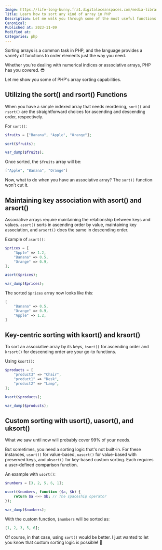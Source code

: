 ```yaml
---
Image: https://life-long-bunny.fra1.digitaloceanspaces.com/media-library/production/246/BWD3BRHnM9PK1xU7BlmRpUaaDzESn1-metac29ydGluZy5qcGc%3D-.jpg
Title: Learn how to sort any kind of array in PHP
Description: Let me walk you through some of the most useful functions in PHP that will enable you to sort any kind of array.
Canonical: 
Published at: 2023-11-09
Modified at: 
Categories: php
---
```


Sorting arrays is a common task in PHP, and the language provides a variety of functions to order elements just the way you need.

Whether you're dealing with numerical indices or associative arrays, PHP has you covered. 😎

Let me show you some of PHP's array sorting capabilities.

## Utilizing the sort() and rsort() Functions

When you have a simple indexed array that needs reordering, `sort()` and `rsort()` are the straightforward choices for ascending and descending order, respectively.

For `sort()`:

```php
$fruits = ["Banana", "Apple", "Orange"];

sort($fruits);

var_dump($fruits);
```

Once sorted, the `$fruits` array will be:

```php
["Apple", "Banana", "Orange"]
```

Now, what to do when you have an associative array? The `sort()` function won't cut it.

## Maintaining key association with asort() and arsort()

Associative arrays require maintaining the relationship between keys and values. `asort()` sorts in ascending order by value, maintaining key association, and `arsort()` does the same in descending order.

Example of `asort()`:

```php
$prices = [
    "Apple" => 1.2,
    "Banana" => 0.5,
    "Orange" => 0.9,
];

asort($prices);

var_dump($prices);
```

The sorted `$prices` array now looks like this:

```php
[
    "Banana" => 0.5,
    "Orange" => 0.9,
    "Apple" => 1.2,
]
```

## Key-centric sorting with ksort() and krsort()

To sort an associative array by its keys, `ksort()` for ascending order and `krsort()` for descending order are your go-to functions.

Using `ksort()`:

```php
$products = [
    "product3" => "Chair",
    "product1" => "Desk",
    "product2" => "Lamp",
];

ksort($products);

var_dump($products);
```

## Custom sorting with usort(), uasort(), and uksort()

What we saw until now will probably cover 99% of your needs.

But sometimes, you need a sorting logic that's not built-in. For these instances, `usort()` for value-based, `uasort()` for value-based with preserved keys, and `uksort()` for key-based custom sorting. Each requires a user-defined comparison function.

An example with `usort()`:

```php
$numbers = [3, 2, 5, 6, 1];

usort($numbers, function ($a, $b) {
    return $a <=> $b; // The spaceship operator
});

var_dump($numbers);
```

With the custom function, `$numbers` will be sorted as:

```php
[1, 2, 3, 5, 6];
```

Of course, in that case, using `sort()` would be better. I just wanted to let you know that custom sorting logic is possible! 🙂